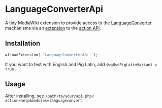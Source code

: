# LanguageConverterApi
A tiny MediaWiki extension to provide access to the [LanguageConverter](https://www.mediawiki.org/wiki/Writing_systems#LanguageConverter) mechanisms via an [extension](https://www.mediawiki.org/wiki/API:Extensions) to the [action API](https://www.mediawiki.org/wiki/API:Main_page).

## Installation
```php
wfLoadExtension( 'LanguageConverterApi' );
```
If you want to test with English and Pig Latin, add `$wgUsePigLatinVariant = true;`

## Usage
After installing, see `/path/to/your/api.php?action=help&modules=languageconvert`
